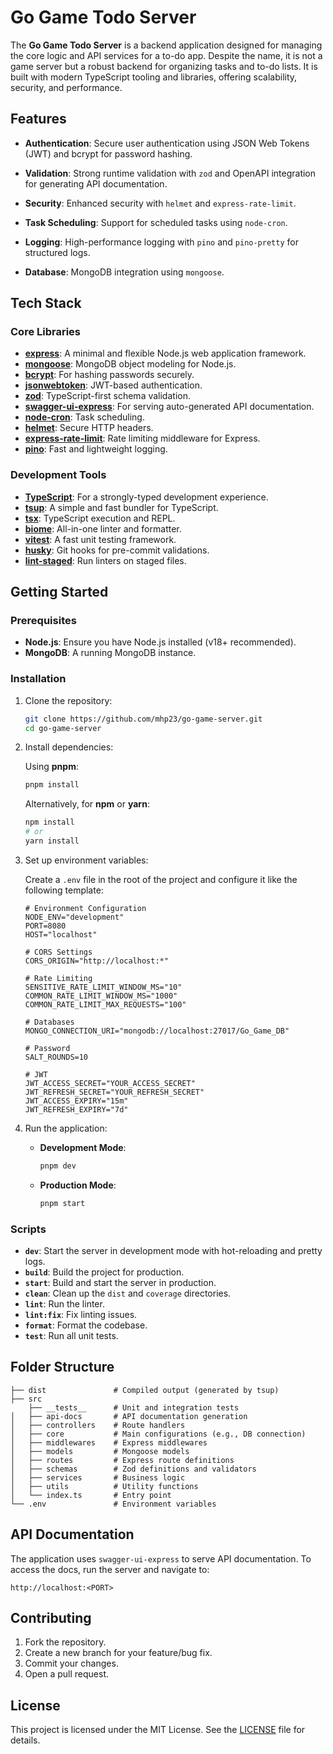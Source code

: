 # Go Game Todo Server

The **Go Game Todo Server** is a backend application designed for managing the core logic and API services for a to-do app. Despite the name, it is not a game server but a robust backend for organizing tasks and to-do lists. It is built with modern TypeScript tooling and libraries, offering scalability, security, and performance.

## Features

- **Authentication**: Secure user authentication using JSON Web Tokens (JWT) and bcrypt for password hashing.

- **Validation**: Strong runtime validation with `zod` and OpenAPI integration for generating API documentation.

- **Security**: Enhanced security with `helmet` and `express-rate-limit`.

- **Task Scheduling**: Support for scheduled tasks using `node-cron`.

- **Logging**: High-performance logging with `pino` and `pino-pretty` for structured logs.

- **Database**: MongoDB integration using `mongoose`.

## Tech Stack

### Core Libraries

- **[express](https://expressjs.com/)**: A minimal and flexible Node.js web application framework.
- **[mongoose](https://mongoosejs.com/)**: MongoDB object modeling for Node.js.
- **[bcrypt](https://github.com/kelektiv/node.bcrypt.js)**: For hashing passwords securely.
- **[jsonwebtoken](https://github.com/auth0/node-jsonwebtoken)**: JWT-based authentication.
- **[zod](https://github.com/colinhacks/zod)**: TypeScript-first schema validation.
- **[swagger-ui-express](https://github.com/scottie1984/swagger-ui-express)**: For serving auto-generated API documentation.
- **[node-cron](https://github.com/kelektiv/node-cron)**: Task scheduling.
- **[helmet](https://github.com/helmetjs/helmet)**: Secure HTTP headers.
- **[express-rate-limit](https://github.com/nfriedly/express-rate-limit)**: Rate limiting middleware for Express.
- **[pino](https://getpino.io/#/)**: Fast and lightweight logging.

### Development Tools

- **[TypeScript](https://www.typescriptlang.org/)**: For a strongly-typed development experience.
- **[tsup](https://tsup.egoist.dev/)**: A simple and fast bundler for TypeScript.
- **[tsx](https://github.com/esbuild-kit/tsx)**: TypeScript execution and REPL.
- **[biome](https://biomejs.dev/)**: All-in-one linter and formatter.
- **[vitest](https://vitest.dev/)**: A fast unit testing framework.
- **[husky](https://typicode.github.io/husky/)**: Git hooks for pre-commit validations.
- **[lint-staged](https://github.com/okonet/lint-staged)**: Run linters on staged files.

## Getting Started

### Prerequisites

- **Node.js**: Ensure you have Node.js installed (v18+ recommended).
- **MongoDB**: A running MongoDB instance.

### Installation

1. Clone the repository:

   ```bash
   git clone https://github.com/mhp23/go-game-server.git
   cd go-game-server
   ```

2. Install dependencies:

   Using **pnpm**:

   ```bash
   pnpm install
   ```

   Alternatively, for **npm** or **yarn**:

   ```bash
   npm install
   # or
   yarn install
   ```

3. Set up environment variables:

   Create a `.env` file in the root of the project and configure it like the following template:

   ```env
   # Environment Configuration
   NODE_ENV="development"
   PORT=8080
   HOST="localhost"

   # CORS Settings
   CORS_ORIGIN="http://localhost:*"

   # Rate Limiting
   SENSITIVE_RATE_LIMIT_WINDOW_MS="10"
   COMMON_RATE_LIMIT_WINDOW_MS="1000"
   COMMON_RATE_LIMIT_MAX_REQUESTS="100"

   # Databases
   MONGO_CONNECTION_URI="mongodb://localhost:27017/Go_Game_DB"

   # Password
   SALT_ROUNDS=10

   # JWT
   JWT_ACCESS_SECRET="YOUR_ACCESS_SECRET"
   JWT_REFRESH_SECRET="YOUR_REFRESH_SECRET"
   JWT_ACCESS_EXPIRY="15m"
   JWT_REFRESH_EXPIRY="7d"
   ```

4. Run the application:

   - **Development Mode**:
     ```bash
     pnpm dev
     ```
   - **Production Mode**:
     ```bash
     pnpm start
     ```

### Scripts

- **`dev`**: Start the server in development mode with hot-reloading and pretty logs.
- **`build`**: Build the project for production.
- **`start`**: Build and start the server in production.
- **`clean`**: Clean up the `dist` and `coverage` directories.
- **`lint`**: Run the linter.
- **`lint:fix`**: Fix linting issues.
- **`format`**: Format the codebase.
- **`test`**: Run all unit tests.

## Folder Structure

```
├── dist               # Compiled output (generated by tsup)
├── src
    ├── __tests__      # Unit and integration tests
│   ├── api-docs       # API documentation generation
│   ├── controllers    # Route handlers
│   ├── core           # Main configurations (e.g., DB connection)
│   ├── middlewares    # Express middlewares
│   ├── models         # Mongoose models
│   ├── routes         # Express route definitions
│   ├── schemas        # Zod definitions and validators
│   ├── services       # Business logic
│   ├── utils          # Utility functions
│   └── index.ts       # Entry point
└── .env               # Environment variables
```

## API Documentation

The application uses `swagger-ui-express` to serve API documentation. To access the docs, run the server and navigate to:

```
http://localhost:<PORT>
```

## Contributing

1. Fork the repository.
2. Create a new branch for your feature/bug fix.
3. Commit your changes.
4. Open a pull request.

## License

This project is licensed under the MIT License. See the [LICENSE](LICENSE) file for details.

